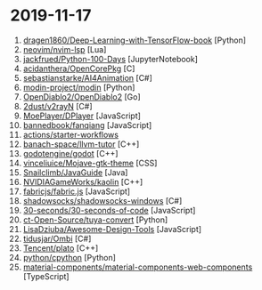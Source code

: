 # 2019-11-17

1. [dragen1860/Deep-Learning-with-TensorFlow-book](https://github.com/dragen1860/Deep-Learning-with-TensorFlow-book "深度学习开源书，基于TensorFlow 2.0实战。Open source Deep Learning book, based on TensorFlow 2.0 framework.") [Python]
2. [neovim/nvim-lsp](https://github.com/neovim/nvim-lsp "Common configurations for Neovim Language Servers") [Lua]
3. [jackfrued/Python-100-Days](https://github.com/jackfrued/Python-100-Days "Python - 100天从新手到大师") [JupyterNotebook]
4. [acidanthera/OpenCorePkg](https://github.com/acidanthera/OpenCorePkg "OpenCore front end") [C]
5. [sebastianstarke/AI4Animation](https://github.com/sebastianstarke/AI4Animation "Bringing Characters to Life with Computer Brains in Unity") [C#]
6. [modin-project/modin](https://github.com/modin-project/modin "Modin: Speed up your Pandas workflows by changing a single line of code") [Python]
7. [OpenDiablo2/OpenDiablo2](https://github.com/OpenDiablo2/OpenDiablo2 "An open source re-implementation of Diablo 2") [Go]
8. [2dust/v2rayN](https://github.com/2dust/v2rayN "") [C#]
9. [MoePlayer/DPlayer](https://github.com/MoePlayer/DPlayer "🍭 Wow, such a lovely HTML5 danmaku video player") [JavaScript]
10. [bannedbook/fanqiang](https://github.com/bannedbook/fanqiang "翻墙-科学上网") [JavaScript]
11. [actions/starter-workflows](https://github.com/actions/starter-workflows "Accelerating new GitHub Actions workflows") 
12. [banach-space/llvm-tutor](https://github.com/banach-space/llvm-tutor "A collection of LLVM passes (with tests and build scripts)") [C++]
13. [godotengine/godot](https://github.com/godotengine/godot "Godot Engine – Multi-platform 2D and 3D game engine") [C++]
14. [vinceliuice/Mojave-gtk-theme](https://github.com/vinceliuice/Mojave-gtk-theme "Mojave is a macos Mojave like theme for GTK 3, GTK 2 and Gnome-Shell") [CSS]
15. [Snailclimb/JavaGuide](https://github.com/Snailclimb/JavaGuide "【Java学习+面试指南】 一份涵盖大部分Java程序员所需要掌握的核心知识。") [Java]
16. [NVIDIAGameWorks/kaolin](https://github.com/NVIDIAGameWorks/kaolin "A PyTorch Library for Accelerating 3D Deep Learning Research") [C++]
17. [fabricjs/fabric.js](https://github.com/fabricjs/fabric.js "Javascript Canvas Library, SVG-to-Canvas (& canvas-to-SVG) Parser") [JavaScript]
18. [shadowsocks/shadowsocks-windows](https://github.com/shadowsocks/shadowsocks-windows "If you want to keep a secret, you must also hide it from yourself.") [C#]
19. [30-seconds/30-seconds-of-code](https://github.com/30-seconds/30-seconds-of-code "A curated collection of useful JavaScript snippets that you can understand in 30 seconds or less.") [JavaScript]
20. [ct-Open-Source/tuya-convert](https://github.com/ct-Open-Source/tuya-convert "A collection of scripts to flash Tuya IoT devices to alternative firmwares") [Python]
21. [LisaDziuba/Awesome-Design-Tools](https://github.com/LisaDziuba/Awesome-Design-Tools "The best design tools and plugins for everything 👉") [JavaScript]
22. [tidusjar/Ombi](https://github.com/tidusjar/Ombi "Want a Movie or TV Show on Plex or Emby? Use Ombi!") [C#]
23. [Tencent/plato](https://github.com/Tencent/plato "腾讯高性能图计算框架Plato") [C++]
24. [python/cpython](https://github.com/python/cpython "The Python programming language") [Python]
25. [material-components/material-components-web-components](https://github.com/material-components/material-components-web-components "Material Web Components - Material Design implemented as Web Components") [TypeScript]
